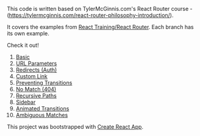 This code is written based on TylerMcGinnis.com's React Router course - (https://tylermcginnis.com/react-router-philosophy-introduction/).

It covers the examples from [React Training/React Router](https://reacttraining.com/react-router/web/example). Each branch has its own example.

Check it out!

1. [Basic](https://reacttraining.com/react-router/web/example/basic) 
2. [URL Parameters](https://reacttraining.com/react-router/web/example/url-params)
3. [Redirects (Auth)](https://reacttraining.com/react-router/web/example/auth-workflow)
4. [Custom Link](https://reacttraining.com/react-router/web/example/custom-link)
5. [Preventing Transitions](https://reacttraining.com/react-router/web/example/preventing-transitions)
6. [No Match (404)](https://reacttraining.com/react-router/web/example/no-match)
7. [Recursive Paths](https://reacttraining.com/react-router/web/example/recursive-paths)
8. [Sidebar](https://reacttraining.com/react-router/web/example/sidebar)
9. [Animated Transitions](https://reacttraining.com/react-router/web/example/animated-transitions)
10. [Ambiguous Matches](https://reacttraining.com/react-router/web/example/ambiguous-matches)


This project was bootstrapped with [Create React App](https://github.com/facebookincubator/create-react-app).